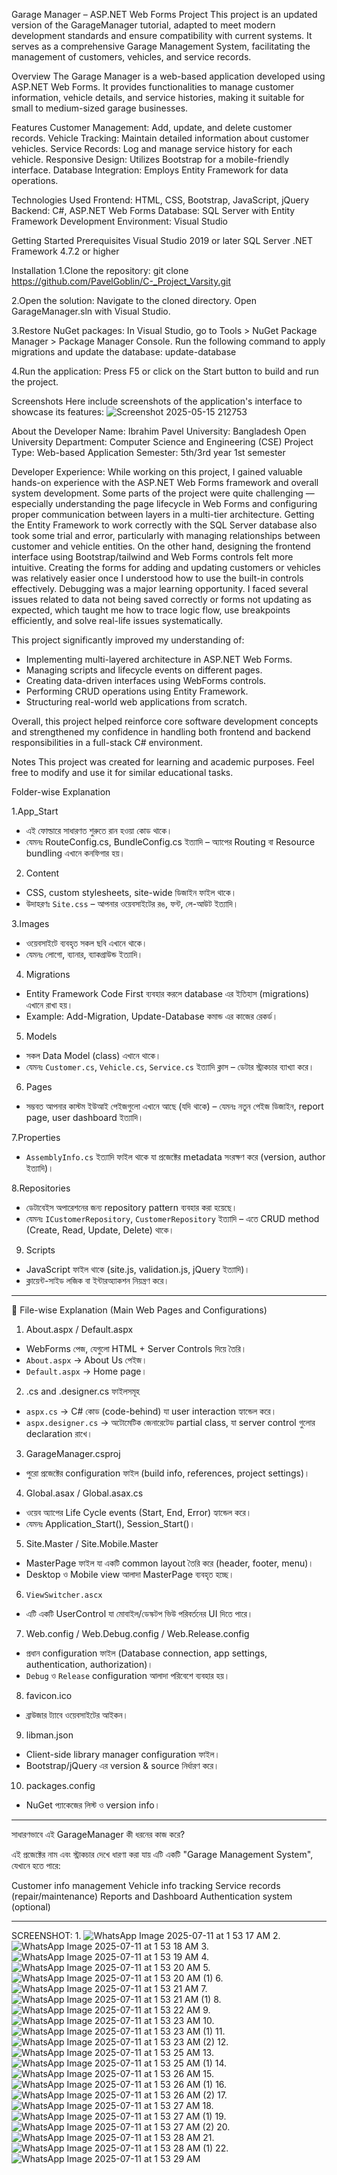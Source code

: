 Garage Manager – ASP.NET Web Forms Project
This project is an updated version of the GarageManager tutorial, adapted to meet modern development standards and ensure compatibility with current systems. It serves as a comprehensive Garage Management System, facilitating the management of customers, vehicles, and service records.


Overview
The Garage Manager is a web-based application developed using ASP.NET Web Forms. It provides functionalities to manage customer information, vehicle details, and service histories, making it suitable for small to medium-sized garage businesses.



Features
Customer Management: Add, update, and delete customer records.
Vehicle Tracking: Maintain detailed information about customer vehicles.
Service Records: Log and manage service history for each vehicle.
Responsive Design: Utilizes Bootstrap for a mobile-friendly interface.
Database Integration: Employs Entity Framework for data operations.



Technologies Used
Frontend: HTML, CSS, Bootstrap, JavaScript, jQuery
Backend: C#, ASP.NET Web Forms
Database: SQL Server with Entity Framework
Development Environment: Visual Studio



Getting Started
Prerequisites
Visual Studio 2019 or later
SQL Server
.NET Framework 4.7.2 or higher







Installation
1.Clone the repository:
git clone https://github.com/PavelGoblin/C-_Project_Varsity.git

2.Open the solution:
Navigate to the cloned directory.
Open GarageManager.sln with Visual Studio.

3.Restore NuGet packages:
In Visual Studio, go to Tools > NuGet Package Manager > Package Manager Console.
Run the following command to apply migrations and update the database:
update-database

4.Run the application:
Press F5 or click on the Start button to build and run the project.









Screenshots
Here include screenshots of the application's interface  to showcase its features:
![Screenshot 2025-05-15 212753](https://github.com/user-attachments/assets/dd7ec132-f11c-4199-a814-34d3baa1982b)





About the Developer
Name: Ibrahim Pavel
University: Bangladesh Open University
Department: Computer Science and Engineering (CSE)
Project Type: Web-based Application
Semester: 5th/3rd year 1st semester






Developer Experience:
While working on this project, I gained valuable hands-on experience with the ASP.NET Web Forms framework and overall system development.
Some parts of the project were quite challenging — especially understanding the page lifecycle in Web Forms and configuring proper communication between layers in a multi-tier architecture. Getting the Entity Framework to work correctly with the SQL Server database also took some trial and error, particularly with managing relationships between customer and vehicle entities.
On the other hand, designing the frontend interface using Bootstrap/tailwind and Web Forms controls felt more intuitive. Creating the forms for adding and updating customers or vehicles was relatively easier once I understood how to use the built-in controls effectively.
Debugging was a major learning opportunity. I faced several issues related to data not being saved correctly or forms not updating as expected, which taught me how to trace logic flow, use breakpoints efficiently, and solve real-life issues systematically.

This project significantly improved my understanding of:

- Implementing multi-layered architecture in ASP.NET Web Forms.
- Managing scripts and lifecycle events on different pages.
- Creating data-driven interfaces using WebForms controls.
- Performing CRUD operations using Entity Framework.
- Structuring real-world web applications from scratch.

Overall, this project helped reinforce core software development concepts and strengthened my confidence in handling both frontend and backend responsibilities in a full-stack C# environment.






Notes
This project was created for learning and academic purposes. Feel free to modify and use it for similar educational tasks.



Folder-wise Explanation

1.App_Start

* এই ফোল্ডারে সাধারণত শুরুতে রান হওয়া কোড থাকে।
* যেমনঃ RouteConfig.cs, BundleConfig.cs ইত্যাদি – অ্যাপের Routing বা Resource bundling এখানে কনফিগার হয়।

2. Content

* CSS, custom stylesheets, site-wide ডিজাইন ফাইল থাকে।
* উদাহরণঃ `Site.css` – আপনার ওয়েবসাইটের রঙ, ফন্ট, লে-আউট ইত্যাদি।

3.Images

* ওয়েবসাইটে ব্যবহৃত সকল ছবি এখানে থাকে।
* যেমনঃ লোগো, ব্যানার, ব্যাকগ্রাউন্ড ইত্যাদি।

 4. Migrations

* Entity Framework Code First ব্যবহার করলে database এর ইতিহাস (migrations) এখানে রাখা হয়।
* Example: Add-Migration, Update-Database কমান্ড এর কাজের রেকর্ড।

5. Models

* সকল Data Model (class) এখানে থাকে।
* যেমনঃ `Customer.cs`, `Vehicle.cs`, `Service.cs` ইত্যাদি ক্লাস – ডেটার স্ট্রাকচার ব্যাখ্যা করে।

6. Pages

* সম্ভবত আপনার কাস্টম ইউআই পেইজগুলো এখানে আছে (যদি থাকে) – যেমনঃ নতুন পেইজ ডিজাইন, report page, user dashboard ইত্যাদি।

7.Properties

* `AssemblyInfo.cs` ইত্যাদি ফাইল থাকে যা প্রজেক্টের metadata সংরক্ষণ করে (version, author ইত্যাদি)।

8.Repositories

* ডেটাবেইস অপারেশনের জন্য repository pattern ব্যবহার করা হয়েছে।
* যেমনঃ `ICustomerRepository`, `CustomerRepository` ইত্যাদি – এতে CRUD method (Create, Read, Update, Delete) থাকে।

9. Scripts

* JavaScript ফাইল থাকে (site.js, validation.js, jQuery ইত্যাদি)।
* ক্লায়েন্ট-সাইড লজিক বা ইন্টারঅ্যাকশন নিয়ন্ত্রণ করে।

---

📄 File-wise Explanation (Main Web Pages and Configurations)

  1)   About.aspx / Default.aspx

* WebForms পেজ, যেগুলো HTML + Server Controls দিয়ে তৈরি।
* `About.aspx` → About Us পেইজ।
* `Default.aspx` → Home page।

2)    .cs and .designer.cs ফাইলসমূহ

* `aspx.cs` → C# কোড (code-behind) যা user interaction হ্যান্ডেল করে।
* `aspx.designer.cs` → অটোমেটিক জেনারেটেড partial class, যা server control গুলোর declaration রাখে।

3)    GarageManager.csproj

* পুরো প্রজেক্টের configuration ফাইল (build info, references, project settings)।

4)   Global.asax / Global.asax.cs

* ওয়েব অ্যাপের Life Cycle events (Start, End, Error) হ্যান্ডেল করে।
* যেমনঃ Application\_Start(), Session\_Start()।

5)  Site.Master / Site.Mobile.Master

* MasterPage ফাইল যা একটি common layout তৈরি করে (header, footer, menu)।
* Desktop ও Mobile view আলাদা MasterPage ব্যবহৃত হচ্ছে।

6)     ViewSwitcher.ascx

* এটি একটি UserControl যা মোবাইল/ডেস্কটপ ভিউ পরিবর্তনের UI দিতে পারে।

7)    Web.config / Web.Debug.config / Web.Release.config

* প্রধান configuration ফাইল (Database connection, app settings, authentication, authorization)।
* `Debug` ও `Release` configuration আলাদা পরিবেশে ব্যবহার হয়।

8)   favicon.ico

* ব্রাউজার ট্যাবে ওয়েবসাইটের আইকন।

9)   libman.json

* Client-side library manager configuration ফাইল।
* Bootstrap/jQuery এর version & source নির্ধারণ করে।

10)   packages.config

* NuGet প্যাকেজের লিস্ট ও version info।

---

সাধারণভাবে এই GarageManager কী ধরনের কাজ করে?

এই প্রজেক্টের নাম এবং স্ট্রাকচার দেখে ধারণা করা যায় এটি একটি "Garage Management System", যেখানে হতে পারে:

Customer info management
Vehicle info tracking
Service records (repair/maintenance)
Reports and Dashboard
Authentication system (optional)

---




SCREENSHOT:
1.
![WhatsApp Image 2025-07-11 at 1 53 17 AM](https://github.com/user-attachments/assets/72dda45c-49d7-4994-80eb-b28570dbbc04)
2.
![WhatsApp Image 2025-07-11 at 1 53 18 AM](https://github.com/user-attachments/assets/62e3ecb3-7fbb-448c-a9b4-d4d9468b1d69)
3.
![WhatsApp Image 2025-07-11 at 1 53 19 AM](https://github.com/user-attachments/assets/fad812a9-be82-4aa6-9881-7a7df500c6de)
4.
![WhatsApp Image 2025-07-11 at 1 53 20 AM](https://github.com/user-attachments/assets/e5363004-83ef-4549-b570-42592d52c699)
5.
![WhatsApp Image 2025-07-11 at 1 53 20 AM (1)](https://github.com/user-attachments/assets/d4368128-f158-47aa-b53f-7f0f85cdb49f)
6.
![WhatsApp Image 2025-07-11 at 1 53 21 AM](https://github.com/user-attachments/assets/e9b83c30-da42-4257-8b43-b02615d4a2fa)
7.
![WhatsApp Image 2025-07-11 at 1 53 21 AM (1)](https://github.com/user-attachments/assets/14e8ebde-8944-410e-aaf9-0f93f6063a42)
8.
![WhatsApp Image 2025-07-11 at 1 53 22 AM](https://github.com/user-attachments/assets/aaddcda3-b30b-47ad-b833-6b414e350fd0)
9.
![WhatsApp Image 2025-07-11 at 1 53 23 AM](https://github.com/user-attachments/assets/d30b047f-03e9-4aa6-b6e4-ad48ceb5baf3)
10.
![WhatsApp Image 2025-07-11 at 1 53 23 AM (1)](https://github.com/user-attachments/assets/5c067bdd-1438-417a-a26d-40d628d90c47)
11.
![WhatsApp Image 2025-07-11 at 1 53 23 AM (2)](https://github.com/user-attachments/assets/154230cd-dcfc-4616-9473-043eb3b8db0b)
12.
![WhatsApp Image 2025-07-11 at 1 53 25 AM](https://github.com/user-attachments/assets/bb7b5e8b-d184-4f52-9f1e-da5515039317)
13.
![WhatsApp Image 2025-07-11 at 1 53 25 AM (1)](https://github.com/user-attachments/assets/eadb853e-81d3-4165-8b5f-3f0b9dc0db32)
14.
![WhatsApp Image 2025-07-11 at 1 53 26 AM](https://github.com/user-attachments/assets/3c64b69f-c8b8-41ab-91cb-cb8edc7a92ce)
15.
![WhatsApp Image 2025-07-11 at 1 53 26 AM (1)](https://github.com/user-attachments/assets/4d0f7cd4-3d80-4e1e-a0b9-6e4e77b86891)
16.
![WhatsApp Image 2025-07-11 at 1 53 26 AM (2)](https://github.com/user-attachments/assets/9ac9d3ea-af4a-49ec-9e33-e66d5c060eef)
17.
![WhatsApp Image 2025-07-11 at 1 53 27 AM](https://github.com/user-attachments/assets/3e7fdfb0-ba3a-4a81-96f2-826f918beb64)
18.
![WhatsApp Image 2025-07-11 at 1 53 27 AM (1)](https://github.com/user-attachments/assets/24bed401-e61a-4402-93cc-e40dac089a88)
19.
![WhatsApp Image 2025-07-11 at 1 53 27 AM (2)](https://github.com/user-attachments/assets/c5665f83-9384-4d3e-a416-672aa54cc8c2)
20.
![WhatsApp Image 2025-07-11 at 1 53 28 AM](https://github.com/user-attachments/assets/862b1d68-c2ae-4d2d-a33a-2f6b2a46452b)
21.
![WhatsApp Image 2025-07-11 at 1 53 28 AM (1)](https://github.com/user-attachments/assets/97443363-9081-4c95-81c3-d5b6eceb50d0)
22.
![WhatsApp Image 2025-07-11 at 1 53 29 AM](https://github.com/user-attachments/assets/377e0398-5826-4cda-8577-6ea2e3ab18ff)






























